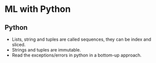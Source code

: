 # ML with Python

## Python

* Lists, string and tuples are called sequences, they can be index and sliced.
* Strings and tuples are immutable.
* Read the exceptions/errors in python in a bottom-up approach.